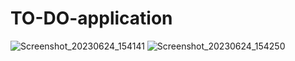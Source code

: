 # TO-DO-application

![Screenshot_20230624_154141](https://github.com/ShubhamKJ123/TO-DO-application/assets/122920531/258ec09b-aff3-4855-830f-f28f8f81185e)
![Screenshot_20230624_154250](https://github.com/ShubhamKJ123/TO-DO-application/assets/122920531/27a20f0f-1e00-4e4e-aa8a-ac98e6cc375e)
